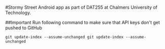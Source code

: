 #Stormy Street
Android app as part of DAT255 at Chalmers University of Technology.

##Important
Run following command to make sure that API keys don't get pushed to GitHub
```
git update-index --assume-unchanged git update-index --assume-unchanged
```